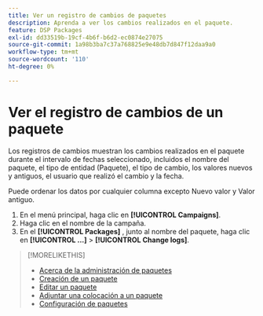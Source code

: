 ```yaml
---
title: Ver un registro de cambios de paquetes
description: Aprenda a ver los cambios realizados en el paquete.
feature: DSP Packages
exl-id: dd33519b-19cf-4b6f-b6d2-ec0874e27075
source-git-commit: 1a98b3ba7c37a768825e9e48db7d847f12daa9a0
workflow-type: tm+mt
source-wordcount: '110'
ht-degree: 0%

---
```


# Ver el registro de cambios de un paquete

Los registros de cambios muestran los cambios realizados en el paquete durante el intervalo de fechas seleccionado, incluidos el nombre del paquete, el tipo de entidad (Paquete), el tipo de cambio, los valores nuevos y antiguos, el usuario que realizó el cambio y la fecha.

Puede ordenar los datos por cualquier columna excepto Nuevo valor y Valor antiguo.

1. En el menú principal, haga clic en **[!UICONTROL Campaigns]**.
1. Haga clic en el nombre de la campaña.
1. En el **[!UICONTROL Packages]** , junto al nombre del paquete, haga clic en  **[!UICONTROL ...]** > **[!UICONTROL Change logs]**.

>[!MORELIKETHIS]
>
>* [Acerca de la administración de paquetes](package-about.md)
>* [Creación de un paquete](package-create.md)
>* [Editar un paquete](package-edit.md)
>* [Adjuntar una colocación a un paquete](package-attach-placement.md)
>* [Configuración de paquetes](package-settings.md)

